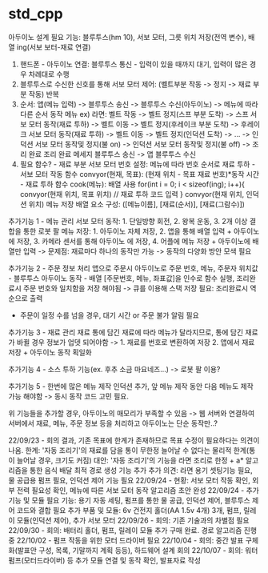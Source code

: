 # std_cpp
아두이노 설계
필요 기능: 블루투스(hm 10), 서보 모터, 그릇 위치 저장(전역 변수), 배열 ing(서보 보터-재료 연결)

1. 핸드폰 - 아두이노 연결: 블루투스 통신 - 입력이 있을 때까지 대기, 입력이 많은 경우 차례대로 수행
2. 블루투스로 수신한 신호를 통해 서보 모터 제어: (벨트부분 작동 -> 정지 -> 재료 부분 작동) 반복
3. 순서: 앱(메뉴 입력) -> 블루투스 송신 -> 블루투스 수신(아두이노) -> 메뉴에 따라 다른 순서 동작
    메뉴 ex) 라면: 벨트 작동 -> 벨트 정지(스프 부분 도착) -> 스프 서보 모터 동작(재료 투하) -> 벨트 이동 -> 벨트 정지(후레이크 부분 도착) -> 후레이크 서보 모터 동작(재료 투하) -> 벨트 이동 -> 벨트 정지(인덕션 도착) -> ... -> 인덕션 서보 모터 동작및 정지(불 on) -> 인덕션 서보 모터 동작및 정지(불 off) -> 조리 완료 
    조리 완료 메세지 블루투스 송신 -> 앱 블루투스 수신
4. 필요 함수? - 재료 부분 서보 모터 번호 설정: 메뉴에 따라 번호 순서로 재료 투하
            - 서보 모터 작동 함수 convyor(현재, 목표): (현재 위치 - 목표 재료 번호)*동작 시간
            - 재료 투하 함수 cook(메뉴): 배열 사용 
                for(int i = 0; i < sizeof(ing); i++){
                convyor(현재 위치, 목표 위치)
                // 재료 투하 코드 입력
                }
                convyor(현재 위치, 인덕션 위치)
메뉴 저장 배열 요소 구성: ([메뉴이름], [재료(순서)], [재료(그람수)])


추가기능 1 - 메뉴 관리
서보 모터 동작: 1. 단일방향 회전, 2. 왕복 운동, 3. 2개 이상 결합을 통한 로봇 팔
메뉴 저장: 1. 아두이노 자체 저장, 2. 앱을 통해 배열 입력 + 아두이노에 저장, 3. 카메라 센서를 통해 아두이노 에 저장, 4. 어플에 메뉴 저장 + 아두이노에 배열만 입력
-> 문제점: 재료마다 하나의 동작만 가능 -> 동작의 다양화 방안 모색 필요

추가기능 2 - 주문 정보 처리
앱으로 주문시 아두이노로 주문 번호, 메뉴, 주문자 위치값 - 블루투스
아두이노 동작 - 배열 [주문번호, 메뉴, 좌표값]을 인수로 함수 실행, 조리완료시 주문 번호와 일치함을 저장 해야됨
-> 큐를 이용해 스택 저장 필요: 조리완료시 역순으로 출력
+ 주문이 일정 수를 넘을 경우, 대기 시간 or 주문 불가 알림 필요

추가기능 3 - 재료 관리
재료 통에 담긴 재료에 따라 메뉴가 달라지므로, 통에 담긴 재료가 바뀔 경우 정보가 업뎃 되어야함
-> 1. 재료를 번호로 변환하여 저장 2. 앱에서 재료저장 + 아두이노 동작 획일화 

추가기능 4 - 소스 투하 기능(ex. 후추 소금 마요네즈...)
-> 로봇 팔 이용?

추가기능 5 - 한번에 많은 메뉴 제작
인덕션 추가, 앞 메뉴 제작 동안 다음 메뉴도 제작 가능 해야함
-> 동시 동작 코드 고민 필요.

위 기능들을 추가할 경우, 아두이노의 매모리가 부족할 수 있음
-> 웹 서버와 연결하여 서버에서 재료, 메뉴, 주문 정보 등을 처리하고 아두이노는 단순 동작만..?


22/09/23 - 회의 결과, 기존 목표에 한계가 존재하므로 목표 수정이 필요하다는 의견이 나옴.
    한계: '자동 조리기'의 재료를 담을 통이 무한정 늘어날 수 없다는 물리적 한계(통이 늘어날 경우, 크기도 커짐)
    대안: '자동 조리기'의 기능을 라면 조리로 한정 + a* 알고리즘을 통한 음식 배달 최적 경로 생성 기능 추가
    추가 의견: 라면 용기 셋팅기능 필요, 물 공급용 펌프 필요, 인덕션 제어 기능 필요
22/09/24 - 현황: 서보 모터 작동 확인, 외부 전력 필요성 확인, 메뉴에 따른 서보 모터 동작 알고리즘 초안 완성
22/09/24 - 추가 기능 및 모듈
    필요 기능: 용기 자동 세팅, 펌프를 통한 물 공급, 인덕션 제어, 블루투스 제어 코드와 결합 필요
    추가 부품 및 모듈: 6v 건전지 홀더(AA 1.5v 4개) 3개, 펌프, 릴레이 모듈(인덕션 제어), 추가 서보 모터 
22/09/26 - 회의: 기존 기술과의 차별점 필요
22/09/30 - 회의: 배터리 홀더, 펌프, 릴레이 모듈 추가 구매 완료. 경로 알고리즘 진행중
22/10/02 - 펌프 작동을 위한 모터 드라이버 필요
22/10/04 - 회의: 중간 발표 구체화(발표안 구성, 목록, 기말까지 계획 등등), 하드웨어 설계 회의
22/10/07 - 회의: 워터펌프(모터드라이버) 등 추가 모듈 연결 및 동작 확인, 발표자료 작성 
